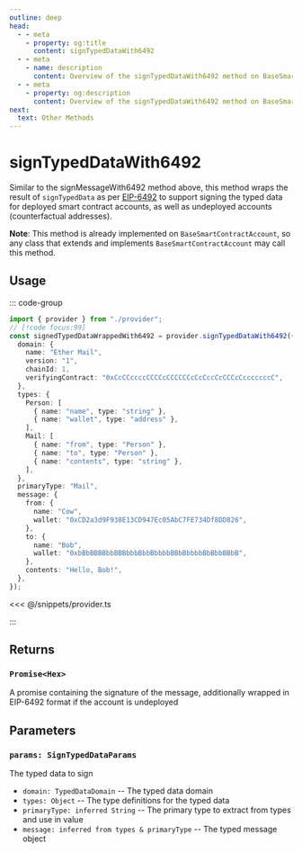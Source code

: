 ```yaml
---
outline: deep
head:
  - - meta
    - property: og:title
      content: signTypedDataWith6492
  - - meta
    - name: description
      content: Overview of the signTypedDataWith6492 method on BaseSmartContractAccount
  - - meta
    - property: og:description
      content: Overview of the signTypedDataWith6492 method on BaseSmartContractAccount
next:
  text: Other Methods
---
```


# signTypedDataWith6492

Similar to the signMessageWith6492 method above, this method wraps the result of `signTypedData` as per [EIP-6492](https://eips.ethereum.org/EIPS/eip-6492) to support signing the typed data for deployed smart contract accounts, as well as undeployed accounts (counterfactual addresses).

**Note**: This method is already implemented on `BaseSmartContractAccount`, so any class that extends and implements `BaseSmartContractAccount` may call this method.

## Usage

::: code-group

```ts [example.ts]
import { provider } from "./provider";
// [!code focus:99]
const signedTypedDataWrappedWith6492 = provider.signTypedDataWith6492({
  domain: {
    name: "Ether Mail",
    version: "1",
    chainId: 1,
    verifyingContract: "0xCcCCccccCCCCcCCCCCCcCcCccCcCCCcCcccccccC",
  },
  types: {
    Person: [
      { name: "name", type: "string" },
      { name: "wallet", type: "address" },
    ],
    Mail: [
      { name: "from", type: "Person" },
      { name: "to", type: "Person" },
      { name: "contents", type: "string" },
    ],
  },
  primaryType: "Mail",
  message: {
    from: {
      name: "Cow",
      wallet: "0xCD2a3d9F938E13CD947Ec05AbC7FE734Df8DD826",
    },
    to: {
      name: "Bob",
      wallet: "0xbBbBBBBbbBBBbbbBbbBbbbbBBbBbbbbBbBbbBBbB",
    },
    contents: "Hello, Bob!",
  },
});
```

<<< @/snippets/provider.ts

:::

## Returns

### `Promise<Hex>`

A promise containing the signature of the message, additionally wrapped in EIP-6492 format if the account is undeployed

## Parameters

### `params: SignTypedDataParams`

The typed data to sign

- `domain: TypedDataDomain` -- The typed data domain
- `types: Object` -- The type definitions for the typed data
- `primaryType: inferred String` -- The primary type to extract from types and use in value
- `message: inferred from types & primaryType` -- The typed message object

